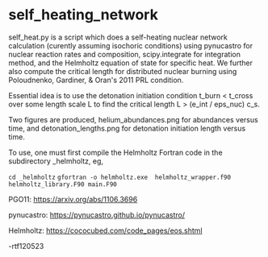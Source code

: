 # self_heating_network
 self_heat.py is a script which does a self-heating nuclear network calculation 
 (curently assuming isochoric conditions) using pynucastro for nuclear
 reaction rates and composition, scipy.integrate for integration method,
 and the Helmholtz equation of state for specific heat. We further
 also compute the critical length for distributed nuclear burning
 using Poloudnenko, Gardiner, & Oran's 2011 PRL condition.
 
 Essential idea is to use the detonation initiation condition 
 t_burn < t_cross over some length scale L to find the critical length
 L > (e_int / eps_nuc) c_s.

 Two figures are produced, helium_abundances.png for abundances versus
  time, and detonation_lengths.png for detonation initiation length
  versus time.

 To use, one must first compile the Helmholtz Fortran code in the subdirectory
  _helmholtz, eg,
  
 `cd _helmholtz`
 `gfortran -o helmholtz.exe  helmholtz_wrapper.f90 helmholtz_library.F90 main.F90`
  
 PGO11: https://arxiv.org/abs/1106.3696
 
 pynucastro: https://pynucastro.github.io/pynucastro/

 Helmholtz: https://cococubed.com/code_pages/eos.shtml

 -rtf120523
